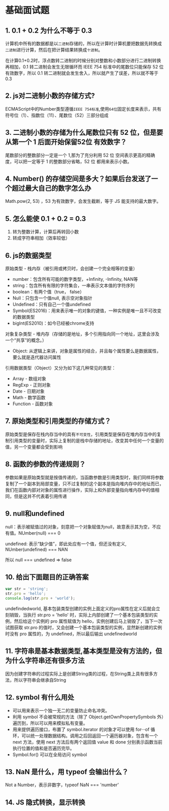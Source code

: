# 基础面试题

## 1. 0.1 + 0.2 为什么不等于 0.3

计算机中所有的数据都是以```二进制```存储的，所以在计算时计算机要把数据先转换成```二进制```进行计算，然后在把计算结果转换成```十进制```。

在计算0.1+0.2时，浮点数转二进制的时候分别对整数和小数部分进行二进制转换再相加，0.1 转二进制会发生无限循环而 IEEE 754 标准中的尾数位只能保存 52 位 有效数字，所以 0.1 转二进制就会发生舍入，所以就产生了误差，所以就不等于0.3

## 2. js对二进制小数的存储方式?

ECMAScript中的Number类型遵循```IEEE 754标准```,使用```64位```固定长度来表示，共有符号位（1）、指数位（11）、尾数位（52）三部分组成

## 3. 二进制小数的存储为什么尾数位只有 52 位，但是要从第一个 1 后面开始保留52位 有效数字？

尾数部分的整数部分一定是一个 1,那为了充分利用 52 位 空间表示更高的精确度，可以把一定等于 1 的整数部分省略，52 位 都用来表示小数。

## 4. Number() 的存储空间是多大？如果后台发送了一个超过最大自己的数字怎么办

Math.pow(2, 53) ，53 为有效数字，会发生截断，等于 JS 能支持的最大数字。

## 5. 怎么能使 0.1 + 0.2 = 0.3

1. 转为整数计算，计算后再转回小数
2. 转成字符串相加（效率较低）
   
## 6. js的数据类型

原始类型 - 栈内存（被引用或拷贝时，会创建一个完全相等的变量）

+ number：包含所有可能的数字类型，+Infinity, -Infinity, NAN等
+ string：包含所有有限的字符集合，一串表示文本值的字符序列
+ boolean：有两个值（true， false）
+ Null：只包含一个值null, 表示空对象指针
+ Undefined：只有自己一个值undefined
+ Symbol(ES2016)：用来表示唯一的对象的键值，一种实例是唯一且不可改变的数据类型
+ bigInt(ES2010)：如今已经被chrome支持
  
对象复杂类型 - 堆内存（存储的是地址，多个引用指向同一个地址，这里会涉及一个“共享”的概念。）

+ Object: 从逻辑上来讲，对象是属性的结合，并且每个属性要么是数据属性，要么就是迭代器访问属性

引用数据类型（Object）又分为如下这几种常见的类型：

+ Array - 数组对象
+ RegExp - 正则对象
+ Date - 日期对象
+ Math - 数学函数
+ Function - 函数对象

## 7. 原始类型和引用类型的存储方式？

原始类型是保存在栈内存当中的具有```不可变性```，引用类型是保存在堆内存当中的复制引用类型的变量时，实际上复制的是栈中存储的地址，改变其中任何一个变量的值，另一个变量都会受到影响

## 8. 函数的参数的传递规则？

参数如果是原始类型就是按值传递的，当函数参数是引用类型时，我们同样将参数复制了一个副本到局部变量，只不过复制的这个副本是指向堆内存中的地址而已，我们在函数内部对对象的属性进行操作，实际上和外部变量指向堆内存中的值相同，但是这并不代表着引用传递

## 9. null和undefined

null：表示被赋值过的对象，刻意把一个对象赋值为null，故意表示其为空，不应有值。NUmber(null) === 0

undefined: 表示“缺少值”，即此处应有一个值，但还没有定义, NUmber(undefined) === NAN

所以 null === undefined => false

## 10. 给出下面题目的正确答案

```js
var str = 'string';
str.pro = 'hello';
console.log(str.pro + 'world');
```

undefindedworld, 基本包装类型创建的实例上面定义的pro属性在定义后就会立刻销毁，当执行 str.pro = 'hello' 时，实际上内部创建了一个基本包装类型的实例，然后给这个实例的 pro 属性赋值为 hello，实例创建后马上销毁了，当下一次试图获取 str.pro 的值时，又会创建一个基本包装类型的实例，显然新创建的实例时没有 pro 属性的，为 undefined，所以最后输出 undefinedworld

## 11. 字符串是基本数据类型,基本类型是没有方法的，但为什么字符串还有很多方法

因为创建字符串的过程实际上是创建String类的过程，在String类上具有很多方法，所以字符串会继承自String

## 12. symbol 有什么用处

+ 可以用来表示一个独一无二的变量防止命名冲突。
+ 利用 symbol 不会被常规的方法（除了 Object.getOwnPropertySymbols 外）遍历到，所以可以用来模拟私有变量。
+ 用来提供遍历接口，布置了 symbol.iterator 的对象才可以使用 for···of 循环，可以统一处理数据结构。调用之后回返回一个遍历器对象，包含有一个 next 方法，使用 next 方法后有两个返回值 value 和 done 分别表示函数当前执行位置的值和是否遍历完毕。
+ Symbol.for() 可以在全局访问 symbol

## 13. NaN 是什么，用 typeof 会输出什么？

Not a Number，表示非数字，typeof NaN === 'number'

## 14. JS 隐式转换，显示转换

